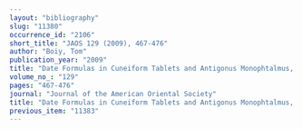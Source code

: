 ```yaml
---
layout: "bibliography"
slug: "11380"
occurrence_id: "2106"
short_title: "JAOS 129 (2009), 467-476"
author: "Boiy, Tom"
publication_year: "2009"
title: "Date Formulas in Cuneiform Tablets and Antigonus Monophtalmus, Again."
volume_no_: "129"
pages: "467-476"
journal: "Journal of the American Oriental Society"
title: "Date Formulas in Cuneiform Tablets and Antigonus Monophtalmus, Again."
previous_item: "11383"
---
```

